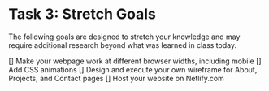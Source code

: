 # Task 3: Stretch Goals
The following goals are designed to stretch your knowledge and may require additional research beyond what was learned in class today.

 [] Make your webpage work at different browser widths, including mobile
 [] Add CSS animations
 [] Design and execute your own wireframe for About, Projects, and Contact pages
 [] Host your website on Netlify.com


